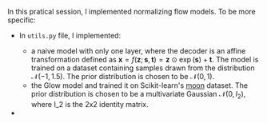 In this pratical session, I implemented normalizing flow models. To be more specific:

- In `utils.py` file, I implemented:
  - a naive model with only one layer, where the decoder is an affine transformation defined as $\mathbf{x} = f(\mathbf{z}; \mathbf{s}, \mathbf{t}) = \mathbf{z} \odot \exp(\mathbf{s}) + \mathbf{t}$. The model is trained on a dataset containing samples drawn from the distribution $\mathcal{N}(-1, 1.5)$. The prior distribution is chosen to be $\mathcal{N}(0, 1)$.
  - the Glow model and trained it on Scikit-learn's [moon](https://scikit-learn.org/stable/modules/generated/sklearn.datasets.make_moons.html) dataset. The prior distribution is chosen to be a multivariate Gaussian $\mathcal{N}(0, I_2)$, where I_2 is the 2x2 identity matrix.

- 
